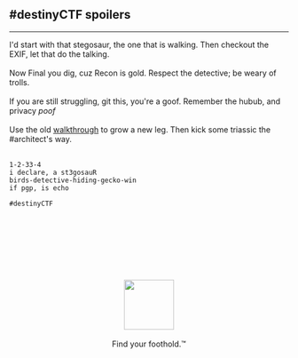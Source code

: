<br answer="dr 4/2 rz 2/1"/><br />
<br destiny="otnu voidz ub vpsc aiq juudid" /><br />

## #destinyCTF spoilers
<hr />

I'd start with that stegosaur, the one that is walking. Then checkout the EXIF, let that do the talking.<br /><br />
Now Final you dig, cuz Recon is gold. Respect the detective; be weary of trolls.<br /><br />
If you are still struggling, git this, you're a goof. Remember the hubub, and privacy *poof*<br /><br />
Use the old <a href="https://www.noshitsecurity.com/spoilers4" target="architect">walkthrough</a> to grow a new leg. Then kick some triassic the #architect's way.<br /><br />

```
1-2-33-4
i declare, a st3gosauR
birds-detective-hiding-gecko-win 
if pgp, is echo

#destinyCTF
```
<br /><br /><br />
<br /><br /><br />

<p align="center">
  <a href="https://triassic.noshitsecurity.com"><img width="90" src="https://www.noshitsecurity.com/img/wasp.png"></a><br /><br />
  Find your foothold.™
</p>
